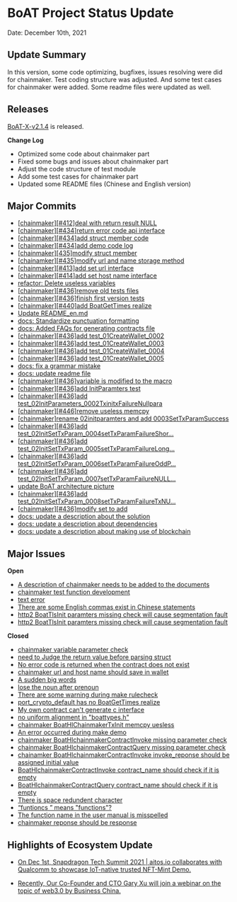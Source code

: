 # BoAT Project Status Update
Date: December 10th, 2021

## Update Summary
In this version, some code optimizing, bugfixes, issues resolving were did for chainmaker. Test coding structure was adjusted. And some test cases for chainmaker were added. Some readme files were updated as well.

## Releases
[BoAT-X-v2.1.4](https://github.com/aitos-io/BoAT-X-Framework/releases/tag/BoAT-X-v2.1.4) is released.

**Change Log**

- Optimized some code about chainmaker part
- Fixed some bugs and issues about chainmaker part
- Adjust the code structure of test module
- Add some test cases for chainmaker part
- Updated some README files (Chinese and English version)

## Major Commits
* [[chainmaker\][#412]deal with return result NULL](https://github.com/aitos-io/BoAT-X-Framework/commit/b2b958b1b8c8a2672a5f33258445e0994828edfa)
* [[chainmaker\][#434]return error code api interface](https://github.com/aitos-io/BoAT-X-Framework/commit/848018c525fc9db689da24fd6b881eb0667e34cd)
* [[chainmaker\][#434]add struct member code](https://github.com/aitos-io/BoAT-X-Framework/commit/1bd1ccc6b05feb610bce04d9c103f4c1d8463640)
* [[chainmaker\][#434]add demo code log](https://github.com/aitos-io/BoAT-X-Framework/commit/42991db1e1e14fd5b2fc897202f95163691b5f0d)
* [[chainmaker\][435]modify struct member](https://github.com/aitos-io/BoAT-X-Framework/commit/9d99ab8c95e284be3db73058a3993584c8726213)
* [[chainamker\][#435]modify url and name storage method](https://github.com/aitos-io/BoAT-X-Framework/commit/dc2eaaeaf5331f53c43087d78577e78b80b168e6)
* [[chainmaker\][#413]add set url interface](https://github.com/aitos-io/BoAT-X-Framework/commit/80ca6e6dbdbc2910730e256835d965b2d8f2f77c)
* [[chainmaker\][#414]add set host name interface](https://github.com/aitos-io/BoAT-X-Framework/commit/c1cbf0d2bb5d805c19af7f3f7a08eeed71c64c37)
* [refactor: Delete useless variables](https://github.com/aitos-io/BoAT-X-Framework/commit/eb50925c04859233dd939f21ec9691bcdd5a11eb)
* [[chainmaker\][#436]remove old tests files](https://github.com/aitos-io/BoAT-X-Framework/commit/3e1fa57a11be7054b3cc3ef4353c84dcd86c285b)
* [[chainmaker\][#436]finish first version tests](https://github.com/aitos-io/BoAT-X-Framework/commit/90fbea487b8dad50b623fa1a8fd007a34389b22e)
* [[chainmaker\][#440]add BoatGetTimes realize](https://github.com/aitos-io/BoAT-X-Framework/commit/dd6736d85a2a1d1db7d7822e6be25077b47053f9)
* [Update README_en.md](https://github.com/aitos-io/BoAT-X-Framework/commit/930d070d25371e9f18677bc273cab4d986649a44)
* [docs: Standardize punctuation formatting](https://github.com/aitos-io/BoAT-X-Framework/commit/fee4ce25737e3516c3feba2790d00496e479e8e8)
* [docs: Added FAQs for generating contracts file](https://github.com/aitos-io/BoAT-X-Framework/commit/276d185ece76fd9a616faef6d9c619b0ff59c8ab)
* [[chainmaker\][#436]add test_01CreateWallet_0002](https://github.com/aitos-io/BoAT-X-Framework/commit/1abe0e9cc9c1379118117cf85b9b65f6c15d48d7)
* [[chainmaker\][#436]add test_01CreateWallet_0003](https://github.com/aitos-io/BoAT-X-Framework/commit/bb5bfaee740003437a6aa96a7bc91e0a4ca53ef6)
* [[chainmaker\][#436]add test_01CreateWallet_0004](https://github.com/aitos-io/BoAT-X-Framework/commit/f5a90b6ed932d2e9efde497c7858cea89835b081)
* [[chainmaker\][#436]add test_01CreateWallet_0005](https://github.com/aitos-io/BoAT-X-Framework/commit/ec9d7ce0b53b2117ca9d316a069f345cb3b32a98)
* [docs: fix a grammar mistake](https://github.com/aitos-io/BoAT-X-Framework/commit/06201735925e3602d72c951804665cdba56be014)
* [docs: update readme file](https://github.com/aitos-io/BoAT-X-Framework/commit/82a8e4ca40a64cd1293cb6a8dc7153409f6a1038)
* [[chainmaker\][#436]variable is modified to the macro](https://github.com/aitos-io/BoAT-X-Framework/commit/830fe770b953cf631298c0eb331358aa4f6c50e3)
* [[chainmaker\][#436]add InitParamters test](https://github.com/aitos-io/BoAT-X-Framework/commit/997dea71d7a03c864bf8c64d3014e97599a0b3b3)
* [[chainmaker\][#436]add test_02InitParameters_0002TxinitxFailureNullpara](https://github.com/aitos-io/BoAT-X-Framework/commit/0ff4f00467ef8c505be4791a41e261d028dd20f1)
* [[chainmaker\][#446]remove useless memcpy](https://github.com/aitos-io/BoAT-X-Framework/commit/70ecccf806567ac5f17f6d670a6a643dfa86e43c)
* [[chainmaker\]rename 02initparamters and add 0003SetTxParamSuccess](https://github.com/aitos-io/BoAT-X-Framework/commit/da237de8dd5c782c5c796ade9f15b5b1e405837d)
* [[chainmaker\][#436]add test_02InitSetTxParam_0004setTxParamFailureShor…](https://github.com/aitos-io/BoAT-X-Framework/commit/e4aaf9f7d3461d30b958b162cc1d8c753d18dbb7)
* [[chainmaker\][#436]add test_02InitSetTxParam_0005setTxParamFailureLong…](https://github.com/aitos-io/BoAT-X-Framework/commit/52b7a260bc716d7cda331ce5a829b5f2dfebbac8) 
* [[chainmaker\][#436]add test_02InitSetTxParam_0006setTxParamFailureOddP…](https://github.com/aitos-io/BoAT-X-Framework/commit/e963d98b9964edfe33e8f9f83f1a12a82015f5ae)
* [[chainmaker\][#436]add test_02InitSetTxParam_0007setTxParamFailureNULL…](https://github.com/aitos-io/BoAT-X-Framework/commit/77b458854b8480ec712104647352bebd92497f53)
* [update BoAT architecture picture](https://github.com/aitos-io/BoAT-X-Framework/commit/db70692506be6ffeb7d59cbb403b38386dc6c1aa)
* [[chainmaker\][#436]add test_02InitSetTxParam_0008setTxParamFailureTxNU…](https://github.com/aitos-io/BoAT-X-Framework/commit/a065cfb794a686201e230ab9e50bc4151b8ca52f)
* [[chainmaker\][#436]modify set to add](https://github.com/aitos-io/BoAT-X-Framework/commit/3273b6420d7ccd91fc1e365c5196a3c493fdbc96)
* [docs: update a description about the solution](https://github.com/aitos-io/BoAT-X-Framework/commit/b44b52b60adf64d4b6c568aec56d3dfff5344f7a)
* [docs: update a description about dependencies](https://github.com/aitos-io/BoAT-X-Framework/commit/dccc3df09c96676c45af6d2315482fdb9863b77b)
* [docs: update a description about making use of blockchain](https://github.com/aitos-io/BoAT-X-Framework/commit/31b700e37c0106bbaf9ad1b9a6422713f7e46cc2)

## Major Issues

**Open**

- [A description of chainmaker needs to be added to the documents](https://github.com/aitos-io/BoAT-X-Framework/issues/433)
- [chainmaker test function development](https://github.com/aitos-io/BoAT-X-Framework/issues/436)
- [text error](https://github.com/aitos-io/BoAT-X-Framework/issues/444)
- [There are some English commas exist in Chinese statements](https://github.com/aitos-io/BoAT-X-Framework/issues/445)
- [http2 BoatTlsInit paramters missing check will cause segmentation fault](https://github.com/aitos-io/BoAT-X-Framework/issues/448)
- [http2 BoatTlsInit paramters missing check will cause segmentation fault](https://github.com/aitos-io/BoAT-X-Framework/issues/448)

**Closed**

* [chainmaker variable parameter check](https://github.com/aitos-io/BoAT-X-Framework/issues/430)
* [need to Judge the return value before parsing struct](https://github.com/aitos-io/BoAT-X-Framework/issues/431)
* [No error code is returned when the contract does not exist](https://github.com/aitos-io/BoAT-X-Framework/issues/434)
* [chainmaker url and host name should save in wallet](https://github.com/aitos-io/BoAT-X-Framework/issues/435)
* [A sudden big words](https://github.com/aitos-io/BoAT-X-Framework/issues/437)
* [lose the noun after prenoun](https://github.com/aitos-io/BoAT-X-Framework/issues/438)
* [There are some warning during make rulecheck](https://github.com/aitos-io/BoAT-X-Framework/issues/439)
* [port_crypto_default has no BoatGetTimes realize](https://github.com/aitos-io/BoAT-X-Framework/issues/440)
* [My own contract can't generate c interface](https://github.com/aitos-io/BoAT-X-Framework/issues/441)
* [no uniform alignment in "boattypes.h"](https://github.com/aitos-io/BoAT-X-Framework/issues/442)
* [chainmaker BoatHlChainmakerTxInit memcpy uesless](https://github.com/aitos-io/BoAT-X-Framework/issues/446)
* [An error occurred during make demo](https://github.com/aitos-io/BoAT-X-Framework/issues/447)
* [chainmaker BoatHlchainmakerContractInvoke missing parameter check](https://github.com/aitos-io/BoAT-X-Framework/issues/449)
* [chainmaker BoatHlchainmakerContractQuery missing parameter check](https://github.com/aitos-io/BoAT-X-Framework/issues/450)
* [chainamker BoatHlchainmakerContractInvoke invoke_reponse should be assigned initial value](https://github.com/aitos-io/BoAT-X-Framework/issues/451)
* [BoatHlchainmakerContractInvoke contract_name should check if it is empty](https://github.com/aitos-io/BoAT-X-Framework/issues/452)
* [BoatHlchainmakerContractQuery contract_name should check if it is empty](https://github.com/aitos-io/BoAT-X-Framework/issues/453)
* [There is space redundent character](https://github.com/aitos-io/BoAT-X-Framework/issues/454)
* [“funtioncs ” means "functions"?](https://github.com/aitos-io/BoAT-X-Framework/issues/455)
* [The function name in the user manual is misspelled](https://github.com/aitos-io/BoAT-X-Framework/issues/456)
* [chainmaker reponse should be response](https://github.com/aitos-io/BoAT-X-Framework/issues/457)


## Highlights of Ecosystem Update
* [On Dec 1st, Snapdragon Tech Summit 2021 | aitos.io collaborates with Qualcomm to showcase IoT-native trusted NFT-Mint Demo.](https://www.linkedin.com/feed/update/urn:li:activity:6873690760559104001)

* [Recently, Our Co-Founder and CTO Gary Xu will join a webinar on the topic of web3.0 by Business China.](https://www.linkedin.com/feed/update/urn:li:activity:6872879418566684672)

